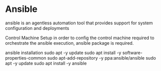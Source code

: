 # Ansible

ansible is an agentless automation tool that provides support for system configuration and deployments

Control Machine Setup
in order to config the control machine required to orchestrate the ansible execution, ansible package is required.

ansible installation
sudo apt -y update
sudo apt install -y software-properties-common
sudo apt-add-repository -y ppa:ansible/ansible
sudo apt -y update
sudo apt install -y ansible

